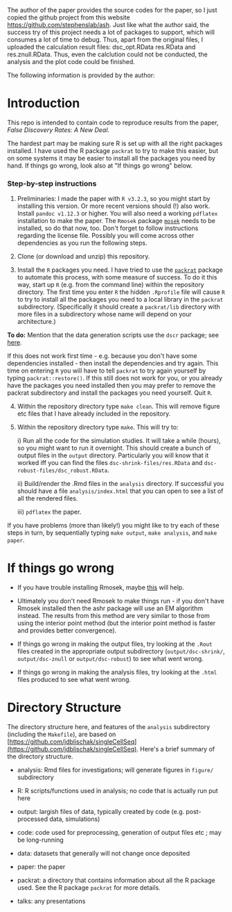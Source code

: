 
The author of the paper provides the source codes for the paper, so I just copied the github project from this website https://github.com/stephenslab/ash. Just like what the author said, the success try of this project needs a lot of packages to support, which will consumes a lot of time to debug. Thus, apart from the original files, I uploaded the calculation result files: dsc_opt.RData res.RData and res.znull.RData. Thus, even the calclution could not be conducted, the analysis and the plot code could be finished. 

The following information is provided by the author:


# Introduction

This repo is intended to contain code to reproduce results
from the paper, *False Discovery Rates: A New Deal*.

The hardest part may be making sure R is set up with all the right
packages installed. I have used the R package `packrat` to try to
make this easier, but on some systems it may be easier to install all
the packages you need by hand. If things go wrong, look also at
"If things go wrong" below.

### Step-by-step instructions

1. Preliminaries: I made the paper with `R v3.2.3`, so you might start
by installing this version. Or more recent versions should (!) also
work. Install `pandoc v1.12.3` or higher. You will also need a working
`pdflatex` installation to make the paper. The `Rmosek` package
[`mosek`](https://www.mosek.com/resources/downloads) needs to be
installed, so do that now, too. Don't forget to follow instructions
regarding the license file. Possibly you will come across other
dependencies as you run the following steps.

2. Clone (or download and unzip) this repository.

3. Install the `R` packages you need. I have tried to use the
[`packrat`](https://rstudio.github.io/packrat/) package to automate
this process, with some measure of success. To do it this way, start up
`R` (e.g. from the command line) within the repository directory. The
first time you enter `R` the hidden `.Rprofile` file will cause `R` to
try to install all the packages you need to a local library in the
`packrat` subdirectory. (Specifically it should create a `packrat/lib`
directory with more files in a subdirectory whose name will depend on
your architecture.)

**To do:** Mention that the data generation scripts use the `dscr`
package; see [here](http://github.com/stephens999/dscr).

If this does not work first time - e.g. because you don't have some
dependencies installed - then install the dependencies and try again.
This time on entering `R` you will have to tell `packrat` to try again
yourself by typing `packrat::restore()`.  If this still does not work
for you, or you already have the packages you need installed then you
may prefer to remove the packrat subdirectory and install the packages
you need yourself. Quit `R`.

4. Within the repository directory type `make clean`. This will remove
figure etc files that I have already included in the repository.

5. Within the repository directory type `make`. This will try to:

      i) Run all the code for the simulation studies. It will take a
while (hours), so you might want to run it overnight. This should
create a bunch of output files in the `output` directory. Particularly
you will know that it worked iff you can find the files
`dsc-shrink-files/res.RData` and `dsc-robust-files/dsc_robust.RData`.

      ii) Build/render the .Rmd files in the `analysis` directory. If
      successful you should have a file `analysis/index.html` that you
      can open to see a list of all the rendered files.

      iii) `pdflatex` the paper.

If you have problems (more than likely!) you might like to try each of
these steps in turn, by sequentially typing `make output`, `make
analysis`, and `make paper`.

# If things go wrong

- If you have trouble installing Rmosek, maybe
  [this](http://r-forge.r-project.org/scm/viewvc.php/*checkout*/pkg/inst/doc/userguide.pdf?root=rmosek)
  will help.

- Ultimately you don't need Rmosek to make things run - if you don't
have Rmosek installed then the ashr package will use an EM algorithm
instead. The results from this method are very similar to those from
using the interior point method (but the interior point method is
faster and provides better convergence).

- If things go wrong in making the output files, try looking at the
`.Rout` files created in the appropriate output subdirectory
(`output/dsc-shrink/`, `output/dsc-znull` or `output/dsc-robust`) to
see what went wrong.

- If things go wrong in making the analysis files, try looking at the
  `.html` files produced to see what went wrong.

# Directory Structure

The directory structure here, and features of the `analysis`
subdirectory (including the `Makefile`), are based on
[https://github.com/jdblischak/singleCellSeq](https://github.com/jdblischak/singleCellSeq). Here's
a brief summary of the directory structure.

+ analysis: Rmd files for investigations; will generate figures in
`figure/` subdirectory

+ R: R scripts/functions used in analysis; no code that is actually
run put here

+ output: largish files of data, typically created by code
(e.g. post-processed data, simulations)

+ code: code used for preprocessing, generation of output files etc ;
may be long-running

+ data: datasets that generally will not change once deposited

+ paper: the paper

+ packrat: a directory that contains information about all the R package used.
See the R package `packrat` for more details.

+ talks: any presentations
